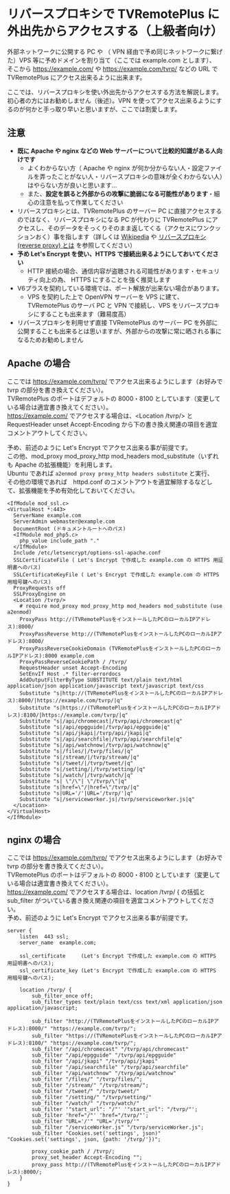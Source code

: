 # リバースプロキシで TVRemotePlus に外出先からアクセスする（上級者向け）

外部ネットワークに公開する PC や （ VPN 経由で予め同じネットワークに繋げた）VPS 等に予めドメインを割り当て（ここでは example.com とします）、  
そこから https://example.com/ や https://example.com/tvrp/ などの URL で TVRemotePlus にアクセス出来るように出来ます。  

ここでは、リバースプロキシを使い外出先からアクセスする方法を解説します。  
初心者の方にはお勧めしません（後述）。VPN を使ってアクセス出来るようにするのが何かと手っ取り早いと思いますが、ここでは割愛します。

## 注意

 - **既に Apache や nginx などの Web サーバーについて比較的知識がある人向けです**
   - よくわからない方（ Apache や nginx が何か分からない人・設定ファイルを弄ったことがない人・リバースプロキシの意味が全くわからない人）はやらない方が良いと思います…  
   - また、**設定を誤ると外部からの攻撃に脆弱になる可能性があります**・細心の注意を払って作業してください
 - リバースプロキシとは、TVRemotePlus のサーバー PC に直接アクセスするのではなく、リバースプロキシになる PC が代わりに TVRemotePlus にアクセスし、そのデータをそっくりそのまま返してくる（アクセスにワンクッションおく）事を指します（詳しくは [Wikipedia](https://ja.wikipedia.org/wiki/%E3%83%AA%E3%83%90%E3%83%BC%E3%82%B9%E3%83%97%E3%83%AD%E3%82%AD%E3%82%B7) や [リバースプロキシ (reverse proxy) とは](https://wa3.i-3-i.info/word1755.html) を参照してください）
 - **予め Let's Encrypt を使い、HTTPS で接続出来るようにしておいてください**
   - HTTP 接続の場合、通信内容が盗聴される可能性があります・セキュリティ向上の為、 HTTPS にすることを強く推奨します
 - V6プラスを契約している環境では、ポート解放が出来ない場合があります。
   - VPS を契約した上で OpenVPN サーバーを VPS に建て、TVRemotePlus のサーバ PC と VPN で接続し、VPS をリバースプロキシにすることも出来ます（難易度高）
 - リバースプロキシを利用せず直接 TVRemotePlus のサーバー PC を外部に公開することも出来るとは思いますが、外部からの攻撃に常に晒される事になるためお勧めしません

## Apache の場合
ここでは https://example.com/tvrp/ でアクセス出来るようにします（お好みで tvrp の部分を書き換えてください）。  
TVRemotePlus のポートはデフォルトの 8000・8100 としています（変更している場合は適宜書き換えてください）。  
https://example.com/ でアクセスする場合は、<Location /tvrp/></Location> と RequestHeader unset Accept-Encoding から下の書き換え関連の項目を適宜コメントアウトしてください。

予め、前述のように Let's Encrypt でアクセス出来る事が前提です。  
この他、mod_proxy mod_proxy_http mod_headers mod_substitute（いずれも Apache の拡張機能）を利用します。  
Ubuntu であれば `a2enmod proxy proxy_http headers substitute` と実行、  
その他の環境であれば　httpd.conf のコメントアウトを適宜解除するなどして、拡張機能を予め有効化しておいてください。

    <IfModule mod_ssl.c>
    <VirtualHost *:443>
      ServerName example.com
      ServerAdmin webmaster@example.com
      DocumentRoot (ドキュメントルートへのパス)
      <IfModule mod_php5.c>
        php_value include_path "."
      </IfModule>
      Include /etc/letsencrypt/options-ssl-apache.conf
      SSLCertificateFile ( Let's Encrypt で作成した example.com の HTTPS 用証明書へのパス)
      SSLCertificateKeyFile ( Let's Encrypt で作成した example.com の HTTPS 用暗号鍵へのパス)
      ProxyRequests off
      SSLProxyEngine on
      <Location /tvrp/>
        # require mod_proxy mod_proxy_http mod_headers mod_substitute (use a2enmod)
        ProxyPass http://(TVRemotePlusをインストールしたPCのローカルIPアドレス):8000/
        ProxyPassReverse http://(TVRemotePlusをインストールしたPCのローカルIPアドレス):8000/
        ProxyPassReverseCookieDomain (TVRemotePlusをインストールしたPCのローカルIPアドレス):8000 example.com
        ProxyPassReverseCookiePath / /tvrp/
        RequestHeader unset Accept-Encoding
        SetEnvIf Host .* filter-errordocs
        AddOutputFilterByType SUBSTITUTE text/plain text/html application/json application/javascript text/javascript text/css
        Substitute "s|http://(TVRemotePlusをインストールしたPCのローカルIPアドレス):8000/|https://example.com/tvrp/|q"
        Substitute "s|https://(TVRemotePlusをインストールしたPCのローカルIPアドレス):8100/|https://example.com/tvrp/|q"
        Substitute "s|/api/chromecast|/tvrp/api/chromecast|q"
        Substitute "s|/api/epgguide|/tvrp/api/epgguide|q"
        Substitute "s|/api/jkapi|/tvrp/api/jkapi|q"
        Substitute "s|/api/searchfile|/tvrp/api/searchfile|q"
        Substitute "s|/api/watchnow|/tvrp/api/watchnow|q"
        Substitute "s|/files/|/tvrp/files/|q"
        Substitute "s|/stream/|/tvrp/stream/|q"
        Substitute "s|/tweet/|/tvrp/tweet/|q"
        Substitute "s|/setting/|/tvrp/setting/|q"
        Substitute "s|/watch/|/tvrp/watch/|q"
        Substitute "s| \"/\"| \"/tvrp/\"|q"
        Substitute "s|href=\"/|href=\"/tvrp/|q"
        Substitute "s|URL='/'|URL='/tvrp/'|q"
        Substitute "s|/serviceworker.js|/tvrp/serviceworker.js|q"
      </Location>
    </VirtualHost>
    </IfModule>

## nginx の場合
ここでは https://example.com/tvrp/ でアクセス出来るようにします（お好みで tvrp の部分を書き換えてください）。  
TVRemotePlus のポートはデフォルトの 8000・8100 としています（変更している場合は適宜書き換えてください）。  
https://example.com/ でアクセスする場合は、location /tvrp/ { の括弧と sub_filter がついている書き換え関連の項目を適宜コメントアウトしてください。  
予め、前述のように Let's Encrypt でアクセス出来る事が前提です。  

    server {
        listen  443 ssl;
        server_name  example.com;
    
        ssl_certificate     (Let's Encrypt で作成した example.com の HTTPS 用証明書へのパス);
        ssl_certificate_key (Let's Encrypt で作成した example.com の HTTPS 用暗号鍵へのパス);
      
        location /tvrp/ {
            sub_filter_once off;
            sub_filter_types text/plain text/css text/xml application/json application/javascript;
          
            sub_filter "http://(TVRemotePlusをインストールしたPCのローカルIPアドレス):8000/" "https://example.com/tvrp/";
            sub_filter "https://(TVRemotePlusをインストールしたPCのローカルIPアドレス):8100/" "https://example.com/tvrp/";
            sub_filter "/api/chromecast" "/tvrp/api/chromecast"
            sub_filter "/api/epgguide" "/tvrp/api/epgguide"
            sub_filter "/api/jkapi" "/tvrp/api/jkapi"
            sub_filter "/api/searchfile" "/tvrp/api/searchfile"
            sub_filter "/api/watchnow" "/tvrp/api/watchnow"
            sub_filter "/files/" "/tvrp/files/";
            sub_filter "/stream/" "/tvrp/stream/";
            sub_filter "/tweet/" "/tvrp/tweet/"
            sub_filter "/setting/" "/tvrp/setting/"
            sub_filter "/watch/" "/tvrp/watch/"
            sub_filter '"start_url": "/"' '"start_url": "/tvrp/"';
            sub_filter 'href="/"' 'href="/tvrp/"';
            sub_filter "URL='/'" "URL='/tvrp/'"
            sub_filter "/serviceWorker.js" "/tvrp/serviceWorker.js";
            sub_filter "Cookies.set('settings', json)" "Cookies.set('settings', json, {path: '/tvrp/'})";
          
            proxy_cookie_path / /tvrp/;
            proxy_set_header Accept-Encoding "";
            proxy_pass http://(TVRemotePlusをインストールしたPCのローカルIPアドレス):8000/;
        }
    }
